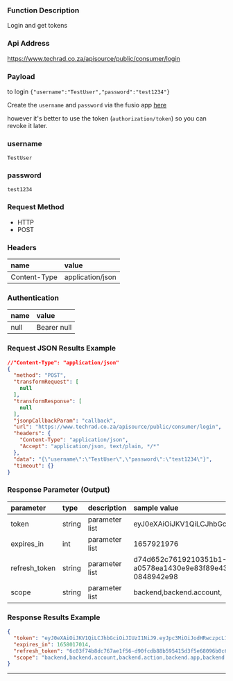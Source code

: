 ### Function Description
Login and get tokens

### Api Address 
https://www.techrad.co.za/apisource/public/consumer/login

### Payload
to login `{"username":"TestUser","password":"test1234"}`

Create the `username` and `password` via the fusio app [here](https://www.techrad.co.za/apisource/public/apps/fusio/#!/login)

however it's better to use the token (`authorization/token`) so you can revoke it later.

### username
`TestUser`

### password
`test1234`

### Request Method 
- HTTP
- POST

### Headers
| name  |  value | 
| :------------ | :------------ |
|Content-Type|application/json|

### Authentication
| name  |  value | 
| :------------ | :------------ |
|null|Bearer null|

### Request JSON Results Example
```json
//"Content-Type": "application/json"
{
  "method": "POST",
  "transformRequest": [
    null
  ],
  "transformResponse": [
    null
  ],
  "jsonpCallbackParam": "callback",
  "url": "https://www.techrad.co.za/apisource/public/consumer/login",
  "headers": {
    "Content-Type": "application/json",
    "Accept": "application/json, text/plain, */*"
  },
  "data": "{\"username\":\"TestUser\",\"password\":\"test1234\"}",
  "timeout": {}
}
```

### Response Parameter (Output)
| parameter  |  type   | description  | sample value  |
| :------------ | :------------ | :------------ | :------------ |
|  token | string | parameter list  | eyJ0eXAiOiJKV1QiLCJhbGciOiJIUzI1NiJ9 |
|  expires_in | int | parameter list  | 1657921976|
|  refresh_token | string | parameter list  | d74d652c7619210351b1-a0578ea1430e9e83f89e439538fa36b7103299d736b5275f-0848942e98|
|  scope | string | parameter list  | backend,backend.account,|

### Response Results Example
```json
{
  "token": "eyJ0eXAiOiJKV1QiLCJhbGciOiJIUzI1NiJ9.eyJpc3MiOiJodHRwczpcL1wvd3d3LnRlY2hyYWQuY28uemFcL2FwaXNvdXJjZVwvcHVibGljIiwic3ViIjoiNzVlMzhhZmItYjdmMS01ZjRiLWI4OGUtZTBhNDY4NmFjM2QyIiwiaWF0IjoxNjU3ODQ0MjE0LCJleHAiOjE2NTgwMTcwMTQsIm5hbWUiOiJUZXN0VXNlciJ9.a_8eiTuoFlcVcSlBfSp5MfMsOM9mA9Mrxkp6Lx2Mk7I",
  "expires_in": 1658017014,
  "refresh_token": "6c03f74b8dc767ae1f56-d90fcdb88b595415d3f5e68096b0c62d1077d5f74e9d316f-152be0e7f8",
  "scope": "backend,backend.account,backend.action,backend.app,backend.audit,backend.category,backend.config,backend.connection,backend.cronjob,backend.dashboard,backend.event,backend.log,backend.marketplace,backend.page,backend.plan,backend.rate,backend.role,backend.route,backend.schema,backend.scope,backend.sdk,backend.statistic,backend.transaction,backend.user,consumer,consumer.app,consumer.event,consumer.log,consumer.grant,consumer.page,consumer.plan,consumer.scope,consumer.subscription,consumer.transaction,consumer.user,authorization,my_scope"
}
```

---